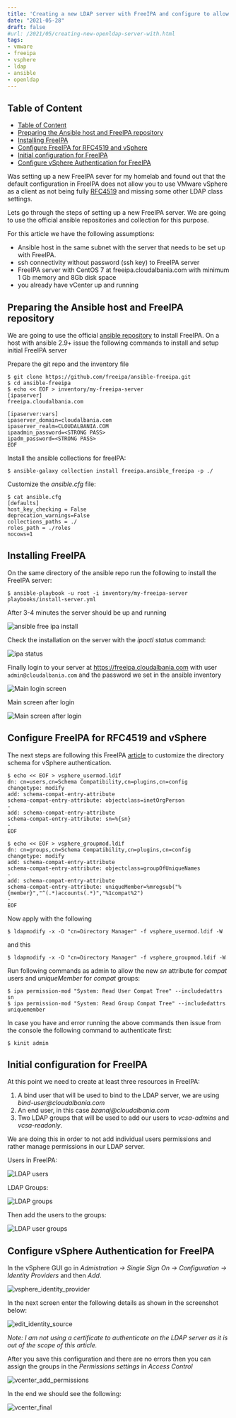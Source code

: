```yaml
---
title: 'Creating a new LDAP server with FreeIPA and configure to allow vSphere authentication'
date: "2021-05-28"
draft: false
#url: /2021/05/creating-new-openldap-server-with.html
tags: 
- vmware
- freeipa
- vsphere
- ldap
- ansible
- openldap
---
```


## Table of Content

- [Table of Content](#table-of-content)
- [Preparing the Ansible host and FreeIPA repository](#preparing-the-ansible-host-and-freeipa-repository)
- [Installing FreeIPA](#installing-freeipa)
- [Configure FreeIPA for RFC4519 and vSphere](#configure-freeipa-for-rfc4519-and-vsphere)
- [Initial configuration for FreeIPA](#initial-configuration-for-freeipa)
- [Configure vSphere Authentication for FreeIPA](#configure-vsphere-authentication-for-freeipa)

Was setting up a new FreeIPA sever for my homelab and found out that the default configuration in FreeIPA does not allow you to use VMware vSphere as a client as not being fully [RFC4519](https://datatracker.ietf.org/doc/html/rfc4519) and missing some other LDAP class settings.

Lets go through the steps of setting up a new FreeIPA server. We are going to use the official ansible repositories and collection for this purpose.

For this article we have the following assumptions:

* Ansible host in the same subnet with the server that needs to be set up with FreeIPA.
* ssh connectivity without password (ssh key) to FreeIPA server
* FreeIPA server with CentOS 7 at freeipa.cloudalbania.com with minimum 1 Gb memory and 8Gb disk space
* you already have vCenter up and running

## Preparing the Ansible host and FreeIPA repository

We are going to use the official [ansible repository](https://github.com/freeipa/ansible-freeipa) to install FreeIPA. On a host with ansible 2.9+ issue the following commands to install and setup initial FreeIPA server

Prepare the git repo and the inventory file

```console
$ git clone https://github.com/freeipa/ansible-freeipa.git
$ cd ansible-freeipa
$ echo << EOF > inventory/my-freeipa-server
[ipaserver]
freeipa.cloudalbania.com
  
[ipaserver:vars]
ipaserver_domain=cloudalbania.com
ipaserver_realm=CLOUDALBANIA.COM
ipaadmin_password=<STRONG PASS>
ipadm_password=<STRONG PASS>
EOF
```

Install the ansible collections for freeIPA:

```console
$ ansible-galaxy collection install freeipa.ansible_freeipa -p ./
```

Customize the _ansible.cfg_ file:

```console
$ cat ansible.cfg
[defaults]
host_key_checking = False
deprecation_warnings=False
collections_paths = ./
roles_path = ./roles
nocows=1
```

## Installing FreeIPA

On the same directory of the ansible repo run the following to install the FreeIPA server:

```console
$ ansible-playbook -u root -i inventory/my-freeipa-server playbooks/install-server.yml
```

After 3-4 minutes the server should be up and running

![ansible free ipa install](/ldap1.jpg)

Check the installation on the server with the _ipactl status_ command:

![ipa status](/ldap2.jpg)

Finally login to your server at <https://freeipa.cloudalbania.com> with user `admin@cloudalbania.com` and the password we set in the ansible inventory

![Main login screen](/ldap3.png)

Main screen after login

![Main screen after login](/ldap4.png)

## Configure FreeIPA for RFC4519 and vSphere

The next steps are following this FreeIPA [article](https://www.freeipa.org/page/HowTo/vsphere5_integration) to customize the directory schema for vSphere authentication.

```console
$ echo << EOF > vsphere_usermod.ldif  
dn: cn=users,cn=Schema Compatibility,cn=plugins,cn=config  
changetype: modify  
add: schema-compat-entry-attribute  
schema-compat-entry-attribute: objectclass=inetOrgPerson  
-  
add: schema-compat-entry-attribute  
schema-compat-entry-attribute: sn=%{sn}  
-  
EOF
```

```console
$ echo << EOF > vsphere_groupmod.ldif  
dn: cn=groups,cn=Schema Compatibility,cn=plugins,cn=config  
changetype: modify  
add: schema-compat-entry-attribute  
schema-compat-entry-attribute: objectclass=groupOfUniqueNames  
-  
add: schema-compat-entry-attribute  
schema-compat-entry-attribute: uniqueMember=%mregsub("%{member}","^(.*)accounts(.*)","%1compat%2")  
-  
EOF
```

Now apply with the following

```console
$ ldapmodify -x -D "cn=Directory Manager" -f vsphere_usermod.ldif -W  
```

and this

```console
$ ldapmodify -x -D "cn=Directory Manager" -f vsphere_groupmod.ldif -W 
```

Run following commands as admin to allow the new _sn_ attribute for _compat_ users and _uniqueMember_ for _compat_ groups:

```console
$ ipa permission-mod "System: Read User Compat Tree" --includedattrs sn
$ ipa permission-mod "System: Read Group Compat Tree" --includedattrs uniquemember

```

In case you have and error running the above commands then issue from the console the following command to authenticate first:

```console
$ kinit admin 
```

## Initial configuration for FreeIPA

At this point we need to create at least three resources in FreeIPA:

1. A bind user that will be used to bind to the LDAP server, we are using _bind-user@cloudalbania.com_
2. An end user, in this case _bzanaj@cloudalbania.com_
3. Two LDAP groups that will be used to add our users to _vcsa-admins_ and _vcsa-readonly_.

We are doing this in order to not add individual users permissions and rather manage permissions in our LDAP server.

Users in FreeIPA:

![LDAP users](/ldap_users.png)

LDAP Groups:

![LDAP groups](/ldap_groups.png)

Then add the users to the groups:

![LDAP user groups](/user_groups.png)

## Configure vSphere Authentication for FreeIPA

In the vSphere GUI go in _Admistration -> Single Sign On -> Configuration -> Identity Providers_ and then _Add_.

![vsphere_identity_provider](/vsphere_identity_provider.png)

In the next screen enter the following details as shown in the screenshot below:

![edit_identity_source](/edit_identity_source.png)

_Note: I am not using a certificate to authenticate on the LDAP server as it is out of the scope of this article._

After you save this configuration and there are no errors then you can assign the groups in the _Permissions settings_ in _Access Control_

![vcenter_add_permissions](/vcenter_add_permissions.png)

In the end we should see the following:

![vcenter_final](/vcenter_final.png)
